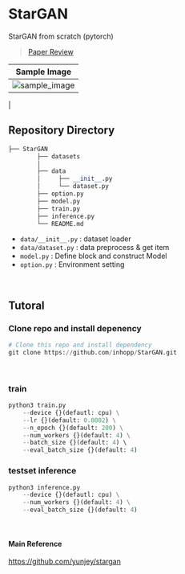 # StarGAN
StarGAN from scratch (pytorch)

> [Paper Review](https://inhopp.github.io/paper/Paper19/)

| Sample Image |
|:-:|
| ![sample_image](https://github.com/inhopp/inhopp/assets/96368476/369ebb99-ff41-41c3-aa72-3ad8f8ac4bbe)
 |


## Repository Directory 

``` python 
├── StarGAN
        ├── datasets
        │    
        ├── data
        │     ├── __init__.py
        │     └── dataset.py
        ├── option.py
        ├── model.py
        ├── train.py
        ├── inference.py
        └── README.md
```

- `data/__init__.py` : dataset loader
- `data/dataset.py` : data preprocess & get item
- `model.py` : Define block and construct Model
- `option.py` : Environment setting

<br>


## Tutoral

### Clone repo and install depenency

``` python
# Clone this repo and install dependency
git clone https://github.com/inhopp/StarGAN.git
```

<br>


### train
``` python
python3 train.py
    --device {}(defautl: cpu) \
    --lr {}(default: 0.0002) \
    --n_epoch {}(default: 200) \
    --num_workers {}(default: 4) \
    --batch_size {}(default: 4) \ 
    --eval_batch_size {}(default: 4)
```

### testset inference
``` python
python3 inference.py
    --device {}(defautl: cpu) \
    --num_workers {}(default: 4) \
    --eval_batch_size {}(default: 4)
```


<br>


#### Main Reference
https://github.com/yunjey/stargan